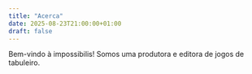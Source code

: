 ```yaml
---
title: "Acerca"
date: 2025-08-23T21:00:00+01:00
draft: false
---
```

Bem-vindo à impossibilis! Somos uma produtora e editora de jogos de tabuleiro.